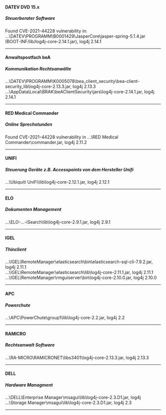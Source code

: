 #### DATEV DVD 15.x  
##### Steuerberater Software  
Found CVE-2021-44228 vulnerability in:  
...\DATEV\PROGRAMM\B0001429\JasperCore\jasper-spring-5.1.4.jar (BOOT-INF/lib/log4j-core-2.14.1.jar), log4j 2.14.1  
***
#### Anwaltspostfach beA  
##### Kommunikation Rechtsanwälte  
...\DATEV\PROGRAMM\K0005078\bea_client_security\bea-client-security_lib\log4j-core-2.13.3.jar, log4j 2.13.3
...\AppData\Local\BRAK\beAClientSecurity\jars\log4j-core-2.14.1.jar, log4j 2.14.1 
***
#### RED Medical Commander
##### Online Sprechstunden  
Found CVE-2021-44228 vulnerability in 
...\RED Medical Commander\commander.jar, log4j 2.11.2
***
#### UNIFI  
##### Steuerung Geräte z.B. Accesspoints von dem Hersteller Unifi  
...\Ubiquiti UniFi\lib\log4j-core-2.12.1.jar, log4j 2.12.1  
***
#### ELO  
##### Dokumenten Management  
...\ELO-...-iSearch\lib\log4j-core-2.9.1.jar, log4j 2.9.1
***  
#### IGEL  
##### Thinclient 
...\IGEL\RemoteManager\elasticsearch\bin\elasticsearch-sql-cli-7.9.2.jar, log4j 2.11.1  
...\IGEL\RemoteManager\elasticsearch\lib\log4j-core-2.11.1.jar, log4j 2.11.1  
...\IGEL\RemoteManager\rmguiserver\bin\log4j-core-2.10.0.jar, log4j 2.10.0  
***
#### APC  
##### Powerchute  
...\APC\PowerChute\group1\lib\log4j-core-2.2.jar, log4j 2.2  
***
#### RAMICRO  
##### Rechtsanwalt Software
...\RA-MICRO\RAMICRONET\libs3401\log4j-core-2.13.3.jar, log4j 2.13.3
***
#### DELL  
##### Hardware Managment
...\DELL\Enterprise Manager\msagui\lib\log4j-core-2.3.D1.jar, log4j 
...\Storage Manager\msagui\lib\log4j-core-2.3.D1.jar, log4j 2.3
***
